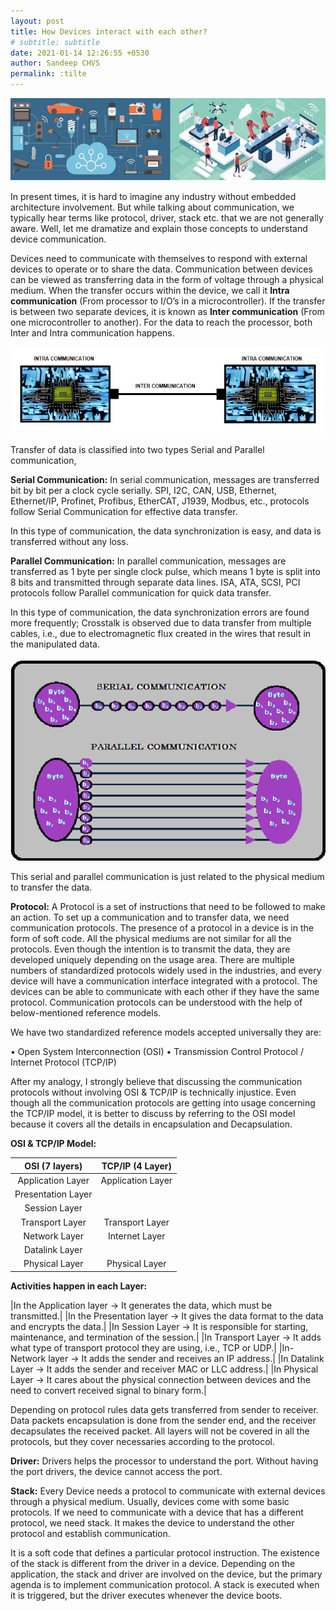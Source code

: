 ```yaml
---
layout: post
title: How Devices interact with each other?
# subtitle: subtitle
date: 2021-01-14 12:26:55 +0530
author: Sandeep CHVS
permalink: :tilte
---
```


![Overview of Communications](images/1.png)

In present times, it is hard to imagine any industry without embedded architecture involvement. But while talking about communication, we typically hear terms like protocol, driver, stack etc. that we are not generally aware. Well, let me dramatize and explain those concepts to understand device communication.

Devices need to communicate with themselves to respond with external devices to operate or to share the data. Communication between devices can be viewed as transferring data in the form of voltage through a physical medium. When the transfer occurs within the device, we call it __Intra communication__ (From processor to I/O’s in a microcontroller). If the transfer is between two separate devices, it is known as __Inter communication__ (From one microcontroller to another). For the data to reach the processor, both Inter and Intra communication happens.

![Difference between intra and inter communication](images/2.png)

Transfer of data is classified into two types Serial and Parallel communication,

__Serial Communication:__ In serial communication, messages are transferred bit by bit per a clock cycle serially. SPI, I2C, CAN, USB, Ethernet, Ethernet/IP, Profinet, Profibus, EtherCAT, J1939, Modbus, etc., protocols follow Serial Communication for effective data transfer.

In this type of communication, the data synchronization is easy, and data is transferred without any loss.

__Parallel Communication:__ In parallel communication, messages are transferred as 1 byte per single clock pulse, which means 1 byte is split into 8 bits and transmitted through separate data lines. ISA, ATA, SCSI, PCI protocols follow Parallel communication for quick data transfer.

In this type of communication, the data synchronization errors are found more frequently; Crosstalk is observed due to data transfer from multiple cables, i.e., due to electromagnetic flux created in the wires that result in the manipulated data.

![serial & parallel communications](images/3.png)

This serial and parallel communication is just related to the physical medium to transfer the data.

__Protocol:__ A Protocol is a set of instructions that need to be followed to make an action. To set up a communication and to transfer data, we need communication protocols.
The presence of a protocol in a device is in the form of soft code. All the physical mediums are not similar for all the protocols. Even though the intention is to transmit the data, they are developed uniquely depending on the usage area.
There are multiple numbers of standardized protocols widely used in the industries, and every device will have a communication interface integrated with a protocol. The devices can be able to communicate with each other if they have the same protocol. Communication protocols can be understood with the help of below-mentioned reference models.

We have two standardized reference models accepted universally they are:

• Open System Interconnection (OSI)
• Transmission Control Protocol / Internet Protocol (TCP/IP)

After my analogy, I strongly believe that discussing the communication protocols without involving OSI & TCP/IP is technically injustice. Even though all the communication protocols are getting into usage concerning the TCP/IP model, it is better to discuss by referring to the OSI model because it covers all the details in encapsulation and Decapsulation.

__OSI & TCP/IP Model:__

|   OSI (7 layers)   | TCP/IP (4 Layer)  |
| :----------------: | :---------------: |
| Application Layer  | Application Layer |
| Presentation Layer |
|   Session Layer    |
|  Transport Layer   |  Transport Layer  |
|   Network Layer    |  Internet Layer   |
|   Datalink Layer   |
|   Physical Layer   |  Physical Layer   |

__Activities happen in each Layer:__

|In the Application layer -> It generates the data, which must be transmitted.|
|In the Presentation layer -> It gives the data format to the data and encrypts the data.|
|In Session Layer -> It is responsible for starting, maintenance, and termination of the session.|
|In Transport Layer -> It adds what type of transport protocol they are using, i.e., TCP or UDP.|
|In-Network layer -> It adds the sender and receives an IP address.|
|In Datalink Layer -> It adds the sender and receiver MAC or LLC address.|
|In Physical Layer -> It cares about the physical connection between devices and the need to convert received signal to binary form.|

Depending on protocol rules data gets transferred from sender to receiver. Data packets encapsulation is done from the sender end, and the receiver decapsulates the received packet. All layers will not be covered in all the protocols, but they cover necessaries according to the protocol.

__Driver:__ Drivers helps the processor to understand the port. Without having the port drivers, the device cannot access the port.  

__Stack:__ Every Device needs a protocol to communicate with external devices through a physical medium. Usually, devices come with some basic protocols. If we need to communicate with a device that has a different protocol, we need stack. It makes the device to understand the other protocol and establish communication.  

It is a soft code that defines a particular protocol instruction. The existence of the stack is different from the driver in a device. Depending on the application, the stack and driver are involved on the device, but the primary agenda is to implement communication protocol. A stack is executed when it is triggered, but the driver executes whenever the device boots. 
